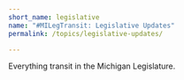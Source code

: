 ```yaml
---
short_name: legislative
name: "#MILegTransit: Legislative Updates"
permalink: /topics/legislative-updates/

---
```

Everything transit in the Michigan Legislature.